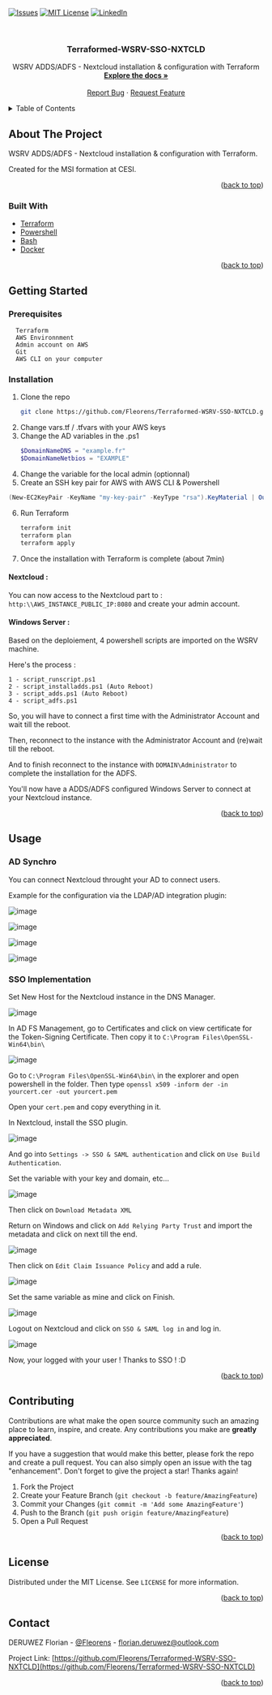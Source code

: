 <div id="top"></div>
<!--
*** Thanks for checking out the Best-README-Template. If you have a suggestion
*** that would make this better, please fork the repo and create a pull request
*** or simply open an issue with the tag "enhancement".
*** Don't forget to give the project a star!
*** Thanks again! Now go create something AMAZING! :D
-->



<!-- PROJECT SHIELDS -->
<!--
*** I'm using markdown "reference style" links for readability.
*** Reference links are enclosed in brackets [ ] instead of parentheses ( ).
*** See the bottom of this document for the declaration of the reference variables
*** for contributors-url, forks-url, etc. This is an optional, concise syntax you may use.
*** https://www.markdownguide.org/basic-syntax/#reference-style-links
-->

[![Issues][issues-shield]][issues-url]
[![MIT License][license-shield]][license-url]
[![LinkedIn][linkedin-shield]][linkedin-url]

<!-- PROJECT LOGO -->
<br />
<div align="center">
  <a href="https://github.com/Fleorens/Terraformed-WSRV-SSO-NXTCLD">
  </a>

<h3 align="center">Terraformed-WSRV-SSO-NXTCLD</h3>

  <p align="center">
    WSRV ADDS/ADFS - Nextcloud installation & configuration with Terraform
    <br />
    <a href="https://github.com/Fleorens/Terraformed-WSRV-SSO-NXTCLD"><strong>Explore the docs »</strong></a>
    <br />
    <br />
    <a href="https://github.com/Fleorens/Terraformed-WSRV-SSO-NXTCLD/issues">Report Bug</a>
    ·
    <a href="https://github.com/Fleorens/Terraformed-WSRV-SSO-NXTCLD/issues">Request Feature</a>
  </p>
</div>



<!-- TABLE OF CONTENTS -->
<details>
  <summary>Table of Contents</summary>
  <ol>
    <li>
      <a href="#about-the-project">About The Project</a>
      <ul>
        <li><a href="#built-with">Built With</a></li>
      </ul>
    </li>
    <li>
      <a href="#getting-started">Getting Started</a>
      <ul>
        <li><a href="#prerequisites">Prerequisites</a></li>
        <li><a href="#installation">Installation</a></li>
      </ul>
    </li>
    <li>
      <a href="#usage">Usage</a>
      <ul>
        <li><a href="#ad-synchro">AD Synchro</a></li>
        <li><a href="#sso-implementation">SSO Implementation</a></li>
      </ul>
    </li>
    <li><a href="#contributing">Contributing</a></li>
    <li><a href="#license">License</a></li>
    <li><a href="#contact">Contact</a></li>
  </ol>
</details>



<!-- ABOUT THE PROJECT -->
## About The Project

WSRV ADDS/ADFS - Nextcloud installation & configuration with Terraform.

Created for the MSI formation at CESI.

<p align="right">(<a href="#top">back to top</a>)</p>



### Built With

* [Terraform](https://www.terraform.io/)
* [Powershell](https://docs.microsoft.com/fr-fr/powershell/scripting/overview?view=powershell-7.2)
* [Bash](https://fr.wikipedia.org/wiki/Bourne-Again_shell)
* [Docker](https://www.docker.com/)

<p align="right">(<a href="#top">back to top</a>)</p>



<!-- GETTING STARTED -->
## Getting Started

### Prerequisites

```
  Terraform
  AWS Environnment
  Admin account on AWS
  Git
  AWS CLI on your computer
```

### Installation

1. Clone the repo
   ```sh
   git clone https://github.com/Fleorens/Terraformed-WSRV-SSO-NXTCLD.git
   ```
2. Change vars.tf / .tfvars with your AWS keys
3. Change the AD variables in the .ps1
   ```powershell
   $DomainNameDNS = "example.fr"
   $DomainNameNetbios = "EXAMPLE"
   ```
4. Change the variable for the local admin (optionnal)
5. Create an SSH key pair for AWS with AWS CLI & Powershell
  ```powershell
  (New-EC2KeyPair -KeyName "my-key-pair" -KeyType "rsa").KeyMaterial | Out-File -Encoding ascii -FilePath C:\path\mykey.pem
  ```
6. Run Terraform
   ```sh
   terraform init
   terraform plan
   terraform apply
   ```
7. Once the installation with Terraform is complete (about 7min)

#### Nextcloud :
  
  You can now access to the Nextcloud part to : `http:\\AWS_INSTANCE_PUBLIC_IP:8080` and create your admin account.
  
#### Windows Server :
  
  Based on the deploiement, 4 powershell scripts are imported on the WSRV machine.
  
  Here's the process :
  
   ```
   1 - script_runscript.ps1
   2 - script_installadds.ps1 (Auto Reboot)
   3 - script_adds.ps1 (Auto Reboot)
   4 - script_adfs.ps1
   ```

So, you will have to connect a first time with the Administrator Account and wait till the reboot.

Then, reconnect to the instance with the Administrator Account and (re)wait till the reboot.

And to finish reconnect to the instance with `DOMAIN\Administrator` to complete the installation for the ADFS.

You'll now have a ADDS/ADFS configured Windows Server to connect at your Nextcloud instance.

<p align="right">(<a href="#top">back to top</a>)</p>

<!-- USAGE EXAMPLES -->
## Usage

### AD Synchro

You can connect Nextcloud throught your AD to connect users.

Example for the configuration via the LDAP/AD integration plugin:

![image](https://user-images.githubusercontent.com/96118195/155697039-163045d0-85b0-490f-a4cb-34501cacbb86.png)

![image](https://user-images.githubusercontent.com/96118195/155697146-c40694ab-fef2-47d7-9b6a-ada70f3f3b43.png)

![image](https://user-images.githubusercontent.com/96118195/155697159-23bec24e-4084-46f6-b45f-1eb74220c66f.png)

![image](https://user-images.githubusercontent.com/96118195/155697179-5011cc2e-8c90-4d71-a01a-587c9c92660c.png)

### SSO Implementation

Set New Host for the Nextcloud instance in the DNS Manager.

![image](https://user-images.githubusercontent.com/96118195/156589495-8c8cdeba-ced8-4bb5-b00c-a0a8f1c8beb1.png)

In AD FS Management, go to Certificates and click on view certificate for the Token-Signing Certificate. Then copy it to `C:\Program Files\OpenSSL-Win64\bin\`

![image](https://user-images.githubusercontent.com/96118195/156590690-57e19e1a-198a-47ec-917d-8d4752f77959.png)

Go to `C:\Program Files\OpenSSL-Win64\bin\` in the explorer and open powershell in the folder. Then type `openssl x509 -inform der -in yourcert.cer -out yourcert.pem`

Open your `cert.pem` and copy everything in it.

In Nextcloud, install the SSO plugin.

![image](https://user-images.githubusercontent.com/96118195/156591681-e9145ce1-9788-4aac-a265-2d78193bc250.png)

And go into `Settings -> SSO & SAML authentication` and click on `Use Build Authentication`.

Set the variable with your key and domain, etc...

![image](https://user-images.githubusercontent.com/96118195/156592504-4f6aa04e-204f-45dd-be8b-5c58c8e59ce9.png)

Then click on `Download Metadata XML`

Return on Windows and click on `Add Relying Party Trust` and import the metadata and click on next till the end.

![image](https://user-images.githubusercontent.com/96118195/156593108-79d6c4c6-864e-42f9-aa36-67712eda48cf.png)

Then click on `Edit Claim Issuance Policy` and add a rule.

![image](https://user-images.githubusercontent.com/96118195/156593372-673554f9-101d-4d36-8797-652868c42c86.png)

Set the same variable as mine and click on Finish.

![image](https://user-images.githubusercontent.com/96118195/156593579-bf4d63d1-52db-46b3-908c-69ee733a7771.png)

Logout on Nextcloud and click on `SSO & SAML log in` and log in.

![image](https://user-images.githubusercontent.com/96118195/156594218-9502454d-37f9-4ab3-bcd7-56737152a24b.png)

Now, your logged with your user ! Thanks to SSO ! :D

<p align="right">(<a href="#top">back to top</a>)</p>


<!-- CONTRIBUTING -->
## Contributing

Contributions are what make the open source community such an amazing place to learn, inspire, and create. Any contributions you make are **greatly appreciated**.

If you have a suggestion that would make this better, please fork the repo and create a pull request. You can also simply open an issue with the tag "enhancement".
Don't forget to give the project a star! Thanks again!

1. Fork the Project
2. Create your Feature Branch (`git checkout -b feature/AmazingFeature`)
3. Commit your Changes (`git commit -m 'Add some AmazingFeature'`)
4. Push to the Branch (`git push origin feature/AmazingFeature`)
5. Open a Pull Request

<p align="right">(<a href="#top">back to top</a>)</p>



<!-- LICENSE -->
## License

Distributed under the MIT License. See `LICENSE` for more information.

<p align="right">(<a href="#top">back to top</a>)</p>



<!-- CONTACT -->
## Contact

DERUWEZ Florian - [@Fleorens](https://twitter.com/Fleorens) - florian.deruwez@outlook.com

Project Link: [https://github.com/Fleorens/Terraformed-WSRV-SSO-NXTCLD](https://github.com/Fleorens/Terraformed-WSRV-SSO-NXTCLD)

<p align="right">(<a href="#top">back to top</a>)</p>


<!-- MARKDOWN LINKS & IMAGES -->
<!-- https://www.markdownguide.org/basic-syntax/#reference-style-links -->
[contributors-shield]: https://img.shields.io/github/contributors//Fleorens/Terraformed-WSRV-SSO-NXTCLD.svg?style=for-the-badge
[contributors-url]: https://github.com/Fleorens/Terraformed-WSRV-SSO-NXTCLD/graphs/contributors
[forks-shield]: https://img.shields.io/github/forks/github_username/repo_name.svg?style=for-the-badge
[forks-url]: https://github.com/github_username/repo_name/network/members
[stars-shield]: https://img.shields.io/github/stars/github_username/repo_name.svg?style=for-the-badge
[stars-url]: https://github.com/github_username/repo_name/stargazers
[issues-shield]: https://img.shields.io/github/issues/github_username/repo_name.svg?style=for-the-badge
[issues-url]: https://github.com/Fleorens/Terraformed-WSRV-SSO-NXTCLD/issues
[license-shield]: https://img.shields.io/github/license/Fleorens/Terraformed-WSRV-SSO-NXTCLD.svg?style=for-the-badge
[license-url]: https://github.com/Fleorens/Terraformed-WSRV-SSO-NXTCLD/blob/master/LICENSE
[linkedin-shield]: https://img.shields.io/badge/-LinkedIn-black.svg?style=for-the-badge&logo=linkedin&colorB=555
[linkedin-url]: https://www.linkedin.com/in/florian-deruwez-477769183/
[product-screenshot]: images/screenshot.png
